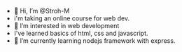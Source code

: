 - 👋 Hi, I’m @Stroh-M
- i'm taking an online course for web dev.
- 👀 I’m interested in web development
- I've learned basics of html, css and javascript.
- 🌱 I’m currently learning nodejs framework with express.
  
<!---
Stroh-M/Stroh-M is a ✨ special ✨ repository because its `README.md` (this file) appears on your GitHub profile.
You can click the Preview link to take a look at your changes.
--->
